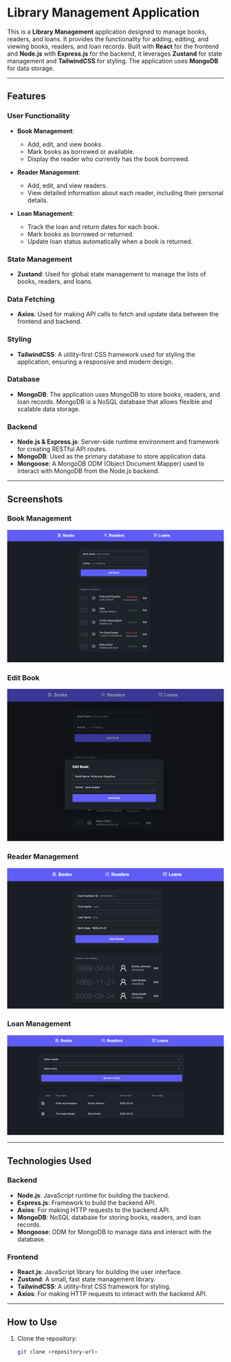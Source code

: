 # Library Management Application

This is a **Library Management** application designed to manage books, readers, and loans. It provides the functionality for adding, editing, and viewing books, readers, and loan records. Built with **React** for the frontend and **Node.js** with **Express.js** for the backend, it leverages **Zustand** for state management and **TailwindCSS** for styling. The application uses **MongoDB** for data storage.

---

## Features

### User Functionality

- **Book Management**:

  - Add, edit, and view books.
  - Mark books as borrowed or available.
  - Display the reader who currently has the book borrowed.

- **Reader Management**:

  - Add, edit, and view readers.
  - View detailed information about each reader, including their personal details.

- **Loan Management**:
  - Track the loan and return dates for each book.
  - Mark books as borrowed or returned.
  - Update loan status automatically when a book is returned.

### State Management

- **Zustand**: Used for global state management to manage the lists of books, readers, and loans.

### Data Fetching

- **Axios**: Used for making API calls to fetch and update data between the frontend and backend.

### Styling

- **TailwindCSS**: A utility-first CSS framework used for styling the application, ensuring a responsive and modern design.

### Database

- **MongoDB**: The application uses MongoDB to store books, readers, and loan records. MongoDB is a NoSQL database that allows flexible and scalable data storage.

### Backend

- **Node.js & Express.js**: Server-side runtime environment and framework for creating RESTful API routes.
- **MongoDB**: Used as the primary database to store application data.
- **Mongoose**: A MongoDB ODM (Object Document Mapper) used to interact with MongoDB from the Node.js backend.

---

## Screenshots

### Book Management

![Book Management](frontend/public/books1.png)

### Edit Book

![Edit Book](frontend/public/books4.png)

### Reader Management

![Reader Management](frontend/public/books2.png)

### Loan Management

![Loan Management](frontend/public/books3.png)

---

## Technologies Used

### Backend

- **Node.js**: JavaScript runtime for building the backend.
- **Express.js**: Framework to build the backend API.
- **Axios**: For making HTTP requests to the backend API.
- **MongoDB**: NoSQL database for storing books, readers, and loan records.
- **Mongoose**: ODM for MongoDB to manage data and interact with the database.

### Frontend

- **React.js**: JavaScript library for building the user interface.
- **Zustand**: A small, fast state management library.
- **TailwindCSS**: A utility-first CSS framework for styling.
- **Axios**: For making HTTP requests to interact with the backend API.

---

## How to Use

1. Clone the repository:
   ```bash
   git clone <repository-url>
   ```
